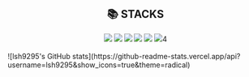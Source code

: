 <div align=center><h2>📚 STACKS</h2></div>

<div align=center>
    <img src="https://img.shields.io/badge/Android-3DDC84?style=for-the-badge&logo=Android&logoColor=white">
    <img src="https://img.shields.io/badge/kotlin-0095D5.svg?style=for-the-badge&logo=kotlin&logoColor=white">
     <img src="https://img.shields.io/badge/C-A8B9CC?style=for-the-badge&logo=C&logoColor=white">
     <img src="https://img.shields.io/badge/C++-00599C?style=for-the-badge&logo=C++&logoColor=white">
    <img src="https://img.shields.io/badge/Java-F09820?style=for-the-badge&logo=java&logoColor=white">
    <img src="https://img.shields.io/badge/Python-3776AB?style=for-the-badge&logo=python&logoColor=white">4
</div>
<br>
![lsh9295's GitHub stats](https://github-readme-stats.vercel.app/api?username=lsh9295&show_icons=true&theme=radical)
